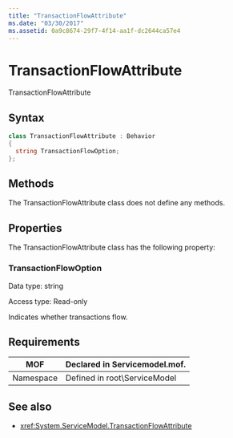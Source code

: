 ```yaml
---
title: "TransactionFlowAttribute"
ms.date: "03/30/2017"
ms.assetid: 0a9c8674-29f7-4f14-aa1f-dc2644ca57e4
---
```

# TransactionFlowAttribute
TransactionFlowAttribute  
  
## Syntax  
  
```csharp
class TransactionFlowAttribute : Behavior  
{  
  string TransactionFlowOption;  
};  
```  
  
## Methods  
 The TransactionFlowAttribute class does not define any methods.  
  
## Properties  
 The TransactionFlowAttribute class has the following property:  
  
### TransactionFlowOption  
 Data type: string  
  
 Access type: Read-only  
  
 Indicates whether transactions flow.  
  
## Requirements  
  
|MOF|Declared in Servicemodel.mof.|  
|---------|-----------------------------------|  
|Namespace|Defined in root\ServiceModel|  
  
## See also

- <xref:System.ServiceModel.TransactionFlowAttribute>
